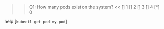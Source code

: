 
>>Q1: How many pods exist on the system?
<<
[] 1
[] 2
[] 3
[] 4
[*] 0








help
[`kubectl get pod my-pod`]